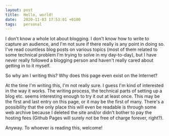 ```yaml
---
layout: post
title:  Hello, world!
date:   2020-11-03 17:53:01 +0100
tags:   personal
---
```

I don't know a whole lot about blogging. I don't know how to write to capture an audience, and I'm not sure if there really is any point in doing so. I've read countless blog posts on various topics (most of them related to some technical problem I'm trying to solve in my day-to-day), but I have never really followed a blogging person and haven't really cared about getting in to it myself.

So why am I writing this? Why does this page even exist on the Internet?

At the time I'm writing this, I'm not really sure. I guess I'm kind of interested in the way it works. The writing process, the technical parts of setting up a blog etc. seems interesting enough to try it out at least once. This may be the first and last entry on this page, or it may be the first of many. There's a possibility that the only place this will even be readable is through some web archive because I deleted the site and/or didn't bother to pay the hosting fees (Github Pages will surely not be free of charge forever, right?).

Anyway. To whoever is reading this, welcome!
